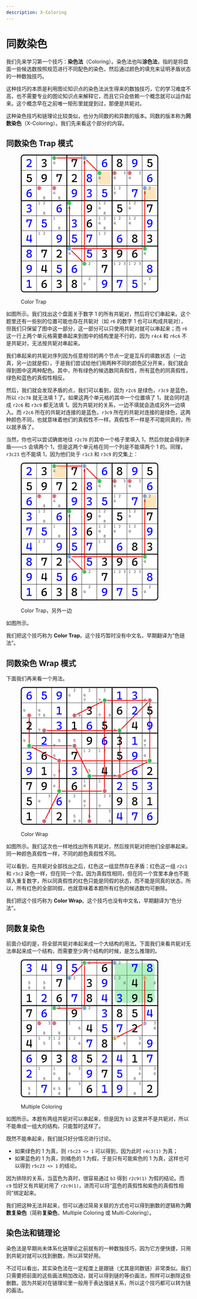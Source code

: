 ```yaml
---
description: X-Coloring
---
```


# 同数染色

我们先来学习第一个技巧：**染色法**（Coloring）。染色法也叫**涂色法**，指的是将盘面一些候选数按照规范进行不同配色的染色，然后通过颜色的填充来证明矛盾状态的一种数独技巧。

这种技巧的本质是利用图论知识点的染色法派生得来的数独技巧，它的学习难度不高，也不需要专业的图论知识点来解释它，而且它只会依赖一个概念就可以运作起来。这个概念早在之前唯一矩形里就提到过，那便是共轭对。

这种染色技巧和链理论比较类似，也分为同数的和异数的版本。同数的版本称为**同数染色**（X-Coloring）。我们先来看这个部分的内容。

## 同数染色 Trap 模式 <a href="#color-trap" id="color-trap"></a>

<figure><img src="../../.gitbook/assets/images_0390.png" alt="" width="375"><figcaption><p>Color Trap</p></figcaption></figure>

如图所示。我们找出这个盘面关于数字 1 的所有共轭对，然后将它们串起来。这个题里还有一些别的位置可能也存在共轭对（如 `r6` 的数字 1 也可以构成共轭对），但我们只保留了图中这一部分，这一部分可以只使用共轭对就可以串起来；而 `r6` 这一行上两个单元格需要串起来到图中的结构里是不行的，因为 `r4c4` 和 `r6c6` 不是共轭对，无法按共轭对串起来。

我们串起来的共轭对序列因为任意相邻的两个节点一定是互斥的填数状态（一边真，另一边就是假），于是我们尝试给他们用两种不同的颜色区分开来，我们就会得到图中这两种配色。其中，所有绿色的候选数同真假性，所有蓝色的同真假性，绿色和蓝色的真假性相反。

然后，我们就会发现矛盾的点，我们可以看到，因为 `r2c6` 是绿色，`r3c9` 是蓝色，所以 `r2c78` 就无法填 1 了。如果这两个单元格的其中一个位置填了 1，就会同时造成 `r2c6` 和 `r3c9` 都无法填 1。因为共轭对的关系，一边不填就会造成另外一边填入。而 `r2c6` 所在的共轭对连接的是蓝色，`r3c9` 所在的共轭对连接的是绿色，这两种颜色不同，也就意味着他们的真假性不一样。真假性不一样是不可能同真的，所以就矛盾了。

当然，你也可以尝试确凿地往 `r2c78` 的其中一个格子里填入 1，然后你就会得到矛盾——`c5` 会填两个 1，但是这两个单元格在同一个列是不能填两个 1 的。同理，`r3c23` 也不能填 1，因为他们处于 `r1c3` 和 `r3c9` 的交集上：

<figure><img src="../../.gitbook/assets/images_0391.png" alt="" width="375"><figcaption><p>Color Trap，另外一边</p></figcaption></figure>

如图所示。

我们把这个技巧称为 **Color Trap**。这个技巧暂时没有中文名，早期翻译为“色链法”。

## 同数染色 Wrap 模式 <a href="#color-wrap" id="color-wrap"></a>

下面我们再来看一个用法。

<figure><img src="../../.gitbook/assets/images_0392.png" alt="" width="375"><figcaption><p>Color Wrap</p></figcaption></figure>

如图所示。我们这次也一样地找出所有共轭对，然后按共轭对把他们全部串起来。同一种颜色真假性一样，不同的颜色真假性不同。

可以看到，在共轭对全部找出之后，红色这一组显然存在矛盾：红色这一组 `r2c1` 和 `r3c2` 染色一样，但在同一个宫。因为真假性相同，但在同一个宫里本身也不能填入重复数字，所以同真假性的红色只能是同假的状态，而不能是同真的状态，所以，所有红色的全部同假，也就意味着本题所有红色的候选数均可删除。

我们把这个技巧称为 **Color Wrap**。这个技巧也没有中文名，早期翻译为“色分法”。

## 同数复染色 <a href="#multi-coloring" id="multi-coloring"></a>

前面介绍的是，将全部共轭对串起来成一个大结构的用法。下面我们来看共轭对无法串起来成一个结构，而需要至少两个结构的时候，是怎么推理的。

<figure><img src="../../.gitbook/assets/images_0393.png" alt="" width="375"><figcaption><p>Multiple Coloring</p></figcaption></figure>

如图所示。本题有两组共轭对可以串起来，但是因为 `b3` 这里并不是共轭对，所以不能串成一组大的结构，只能暂时这样了。

既然不能串起来，我们就只好分情况进行讨论。

* 如果绿色的 1 为真，则 `r5c23 <> 1` 可以得到，因为此时 `r4c3(1)` 为真；
* 如果蓝色的 1 为真，则橘色的 1 为假，于是只有可能紫色的 1 为真，这样也可以得到 `r5c23 <> 1` 的结论。

因为排除的关系，当蓝色为真时，很容易通过 `b3` 得到 `r2c9(1)` 为假的结论。而 `c9` 恰好又有共轭对用了 `r2c9(1)`，进而可以将“蓝色的真假性和紫色的真假性相同”绑定起来。

我们把这种无法并起来，但可以通过简易关联的方式也可以得到删数的逻辑称为**同数复染色**（简称**复染色**，Multiple Coloring 或 Multi-Coloring）。

## 染色法和链理论 <a href="#coloring-vs-chain-theory" id="coloring-vs-chain-theory"></a>

染色法是早期尚未体系化链理论之前就有的一种数独技巧，因为它方便快捷，只用到共轭对就可以找到删数，所以非常好用。

不过可以看出，其实染色法在一定程度上是跟链（尤其是同数链）非常类似。我们只需要把前面的这些画法稍加改动，就可以得到链的等价画法，照样可以删除这些删数。因为共轭对在链理论里一般用于表达强链关系，所以这个技巧都可以转为链的画法。
